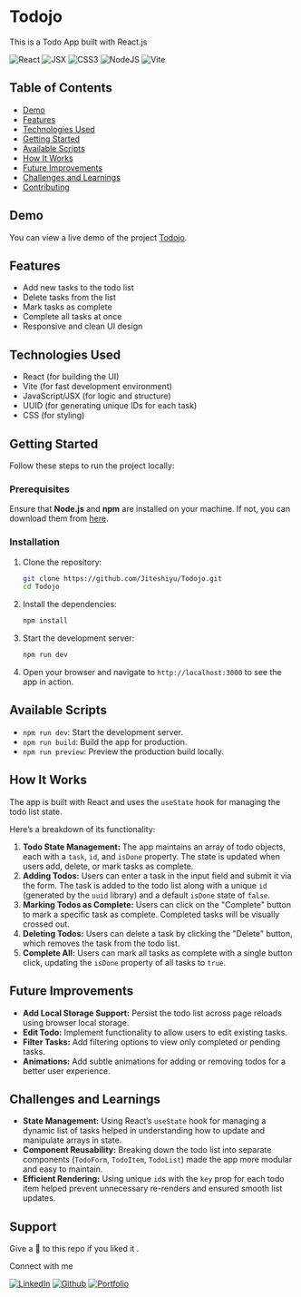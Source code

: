 # Todojo

This is a Todo App built with React.js

![React](https://img.shields.io/badge/React-007ACC?style=for-the-badge&logo=react&logoColor=white)
![JSX](https://img.shields.io/badge/JSX-React%20Component-informational?style=for-the-badge&logo=react)
![CSS3](https://img.shields.io/badge/css3-%231572B6.svg?style=for-the-badge&logo=css3&logoColor=white)
![NodeJS](https://img.shields.io/badge/node.js-6DA55F?style=for-the-badge&logo=node.js&logoColor=white)
![Vite](https://img.shields.io/badge/vite-%23646CFF.svg?style=for-the-badge&logo=vite&logoColor=white)

## Table of Contents

- [Demo](#demo)
- [Features](#features)
- [Technologies Used](#technologies-used)
- [Getting Started](#getting-started)
- [Available Scripts](#available-scripts)
- [How It Works](#how-it-works)
- [Future Improvements](#future-improvements)
- [Challenges and Learnings](#challenges-and-learnings)
- [Contributing](#contributing)

## Demo

You can view a live demo of the project [Todojo](https://todojo.netlify.app/).

## Features

- Add new tasks to the todo list
- Delete tasks from the list
- Mark tasks as complete
- Complete all tasks at once
- Responsive and clean UI design

## Technologies Used

- React (for building the UI)
- Vite (for fast development environment)
- JavaScript/JSX (for logic and structure)
- UUID (for generating unique IDs for each task)
- CSS (for styling)

## Getting Started

Follow these steps to run the project locally:

### Prerequisites

Ensure that **Node.js** and **npm** are installed on your machine. If not, you can download them from [here](https://nodejs.org/).

### Installation

1. Clone the repository:

   ```bash
   git clone https://github.com/Jiteshiyu/Todojo.git
   cd Todojo
   ```

2. Install the dependencies:

   ```bash
   npm install
   ```

3. Start the development server:

   ```bash
   npm run dev
   ```

4. Open your browser and navigate to `http://localhost:3000` to see the app in action.

## Available Scripts

- `npm run dev`: Start the development server.
- `npm run build`: Build the app for production.
- `npm run preview`: Preview the production build locally.

## How It Works

The app is built with React and uses the `useState` hook for managing the todo list state.

Here’s a breakdown of its functionality:

1. **Todo State Management:** The app maintains an array of todo objects, each with a `task`, `id`, and `isDone` property. The state is updated when users add, delete, or mark tasks as complete.
2. **Adding Todos:** Users can enter a task in the input field and submit it via the form. The task is added to the todo list along with a unique `id` (generated by the `uuid` library) and a default `isDone` state of `false`.
3. **Marking Todos as Complete:** Users can click on the "Complete" button to mark a specific task as complete. Completed tasks will be visually crossed out.
4. **Deleting Todos:** Users can delete a task by clicking the "Delete" button, which removes the task from the todo list.
5. **Complete All:** Users can mark all tasks as complete with a single button click, updating the `isDone` property of all tasks to `true`.

## Future Improvements

- **Add Local Storage Support:** Persist the todo list across page reloads using browser local storage.
- **Edit Todo:** Implement functionality to allow users to edit existing tasks.
- **Filter Tasks:** Add filtering options to view only completed or pending tasks.
- **Animations:** Add subtle animations for adding or removing todos for a better user experience.

## Challenges and Learnings

- **State Management:** Using React’s `useState` hook for managing a dynamic list of tasks helped in understanding how to update and manipulate arrays in state.
- **Component Reusability:** Breaking down the todo list into separate components (`TodoForm`, `TodoItem`, `TodoList`) made the app more modular and easy to maintain.
- **Efficient Rendering:** Using unique `id`s with the `key` prop for each todo item helped prevent unnecessary re-renders and ensured smooth list updates.

## Support
Give a 🌟 to this repo if you liked it .

Connect with me

[![LinkedIn](https://img.shields.io/static/v1.svg?label=connect&message=@JiteshKumar&color=success&logo=linkedin&style=for-the-badge&logoColor=white&colorA=blue)](https://www.linkedin.com/in/jiteshkumar9)
[![Github](https://img.shields.io/static/v1.svg?label=follow&message=@Jiteshiyu&color=white&logo=github&style=for-the-badge&logoColor=white&colorA=black)](https://www.github.com/Jiteshiyu)
[![Portfolio](https://img.shields.io/static/v1?label=Visit&message=Jiteshiyu%20Portfolio&color=grey&logo=app&style=for-the-badge&logoColor=white&colorA=orange)](https://Jiteshiyu.netlify.app)



